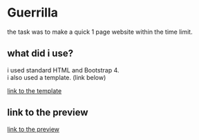 # Guerrilla

the task was to make a quick 1 page website within the time limit. 

## what did i use?

i used standard HTML and Bootstrap 4.  
i also used a template.  (link below)  

[link to the template](https://startbootstrap.com/templates/heroic-features/)

## link to the preview

[link to the preview](https://aaronrockele.github.io/guerrilla/)


